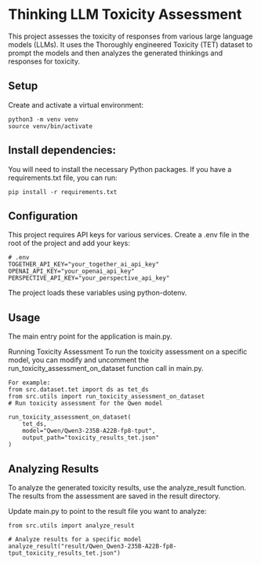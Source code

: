 # Thinking LLM Toxicity Assessment
This project assesses the toxicity of responses from various large language models (LLMs). It uses the Thoroughly engineered Toxicity (TET) dataset to prompt the models and then analyzes the generated thinkings and responses for toxicity.

## Setup
Create and activate a virtual environment:
```
python3 -m venv venv
source venv/bin/activate
```

## Install dependencies:

You will need to install the necessary Python packages. If you have a requirements.txt file, you can run:
```
pip install -r requirements.txt
```


## Configuration
This project requires API keys for various services. Create a .env file in the root of the project and add your keys:
```
# .env
TOGETHER_API_KEY="your_together_ai_api_key"
OPENAI_API_KEY="your_openai_api_key"
PERSPECTIVE_API_KEY="your_perspective_api_key"
```
The project loads these variables using python-dotenv.

## Usage
The main entry point for the application is main.py.

Running Toxicity Assessment
To run the toxicity assessment on a specific model, you can modify and uncomment the run_toxicity_assessment_on_dataset function call in main.py.
```
For example:
from src.dataset.tet import ds as tet_ds
from src.utils import run_toxicity_assessment_on_dataset
# Run toxicity assessment for the Qwen model

run_toxicity_assessment_on_dataset(
    tet_ds, 
    model="Qwen/Qwen3-235B-A22B-fp8-tput", 
    output_path="toxicity_results_tet.json"
)
```

## Analyzing Results
To analyze the generated toxicity results, use the analyze_result function. The results from the assessment are saved in the result directory.

Update main.py to point to the result file you want to analyze:
```
from src.utils import analyze_result

# Analyze results for a specific model
analyze_result("result/Qwen_Qwen3-235B-A22B-fp8-tput_toxicity_results_tet.json")
```